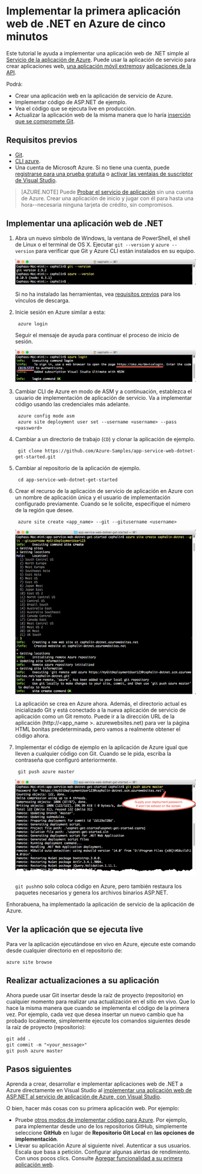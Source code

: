 <properties 
    pageTitle="Implementar la primera aplicación web de .NET en Azure de cinco minutos | Microsoft Azure" 
    description="Aprenda lo fácil que es ejecutar aplicaciones web en el servicio de aplicación al implementar una aplicación de ejemplo. Empezar a hacer desarrollo real rápidamente y ver los resultados inmediatamente." 
    services="app-service\web"
    documentationCenter=""
    authors="cephalin"
    manager="wpickett"
    editor=""
/>

<tags
    ms.service="app-service-web"
    ms.workload="web"
    ms.tgt_pltfrm="na"
    ms.devlang="na"
    ms.topic="hero-article"
    ms.date="10/13/2016" 
    ms.author="cephalin"
/>
    
# <a name="deploy-your-first-net-web-app-to-azure-in-five-minutes"></a>Implementar la primera aplicación web de .NET en Azure de cinco minutos

Este tutorial le ayuda a implementar una aplicación web de .NET simple al [Servicio de la aplicación de Azure](../app-service/app-service-value-prop-what-is.md).
Puede usar la aplicación de servicio para crear aplicaciones web, [una aplicación móvil extremos](/documentation/learning-paths/appservice-mobileapps/)y [aplicaciones de la API](../app-service-api/app-service-api-apps-why-best-platform.md).

Podrá: 

- Crear una aplicación web en la aplicación de servicio de Azure.
- Implementar código de ASP.NET de ejemplo.
- Vea el código que se ejecuta live en producción.
- Actualizar la aplicación web de la misma manera que lo haría [inserción que se compromete Git](https://git-scm.com/docs/git-push).

## <a name="prerequisites"></a>Requisitos previos

- [Git](http://www.git-scm.com/downloads).
- [CLI azure](../xplat-cli-install.md).
- Una cuenta de Microsoft Azure. Si no tiene una cuenta, puede [registrarse para una prueba gratuita](/pricing/free-trial/?WT.mc_id=A261C142F) o [activar las ventajas de suscriptor de Visual Studio](/pricing/member-offers/msdn-benefits-details/?WT.mc_id=A261C142F).

>[AZURE.NOTE] Puede [Probar el servicio de aplicación](http://go.microsoft.com/fwlink/?LinkId=523751) sin una cuenta de Azure. Crear una aplicación de inicio y jugar con él para hasta una hora--necesaria ninguna tarjeta de crédito, sin compromisos.

## <a name="deploy-an-net-web-app"></a>Implementar una aplicación web de .NET

1. Abra un nuevo símbolo de Windows, la ventana de PowerShell, el shell de Linux o el terminal de OS X. Ejecutar `git --version` y `azure --version` para verificar que Git y Azure CLI están instalados en su equipo.

    ![Probar la instalación de herramientas CLI para la aplicación web de primera en Azure](./media/app-service-web-get-started/1-test-tools.png)

    Si no ha instalado las herramientas, vea [requisitos previos](#Prerequisites) para los vínculos de descarga.

3. Inicie sesión en Azure similar a esta:

        azure login

    Seguir el mensaje de ayuda para continuar el proceso de inicio de sesión.

    ![Inicie sesión en Azure para crear su primera aplicación web](./media/app-service-web-get-started/3-azure-login.png)

4. Cambiar CLI de Azure en modo de ASM y a continuación, establezca el usuario de implementación de aplicación de servicio. Va a implementar código usando las credenciales más adelante.

        azure config mode asm
        azure site deployment user set --username <username> --pass <password>

1. Cambiar a un directorio de trabajo (`CD`) y clonar la aplicación de ejemplo.

        git clone https://github.com/Azure-Samples/app-service-web-dotnet-get-started.git

2. Cambiar al repositorio de la aplicación de ejemplo. 

        cd app-service-web-dotnet-get-started

4. Crear el recurso de la aplicación de servicio de aplicación en Azure con un nombre de aplicación única y el usuario de implementación configurado previamente. Cuando se le solicite, especifique el número de la región que desee.

        azure site create <app_name> --git --gitusername <username>

    ![Crear el recurso de Azure para la primera aplicación web de Azure](./media/app-service-web-get-started-languages/dotnet-site-create.png)

    La aplicación se crea en Azure ahora. Además, el directorio actual es inicializado Git y está conectado a la nueva aplicación de servicio de aplicación como un Git remoto.
    Puede ir a la dirección URL de la aplicación (http://&lt;app_name >. azurewebsites.net) para ver la página HTML bonitas predeterminada, pero vamos a realmente obtener el código ahora.

4. Implementar el código de ejemplo en la aplicación de Azure igual que lleven a cualquier código con Git. Cuando se le pida, escriba la contraseña que configuró anteriormente.

        git push azure master

    ![Código de inserción a la primera aplicación web de Azure](./media/app-service-web-get-started-languages/dotnet-git-push.png)

    `git push`no solo coloca código en Azure, pero también restaura los paquetes necesarios y genera los archivos binarios ASP.NET. 

Enhorabuena, ha implementado la aplicación de servicio de la aplicación de Azure.

## <a name="see-your-app-running-live"></a>Ver la aplicación que se ejecuta live

Para ver la aplicación ejecutándose en vivo en Azure, ejecute este comando desde cualquier directorio en el repositorio de:

    azure site browse

## <a name="make-updates-to-your-app"></a>Realizar actualizaciones a su aplicación

Ahora puede usar Git insertar desde la raíz de proyecto (repositorio) en cualquier momento para realizar una actualización en el sitio en vivo. Que lo hace la misma manera que cuando se implementa el código de la primera vez. Por ejemplo, cada vez que desea insertar un nuevo cambio que ha probado localmente, simplemente ejecute los comandos siguientes desde la raíz de proyecto (repositorio):

    git add .
    git commit -m "<your_message>"
    git push azure master


## <a name="next-steps"></a>Pasos siguientes

Aprenda a crear, desarrollar e implementar aplicaciones web de .NET a Azure directamente en Visual Studio al [implementar una aplicación web de ASP.NET al servicio de aplicación de Azure, con Visual Studio](web-sites-dotnet-get-started.md).

O bien, hacer más cosas con su primera aplicación web. Por ejemplo:

- Pruebe [otros modos de implementar código para Azure](../app-service-web/web-sites-deploy.md). Por ejemplo, para implementar desde uno de los repositorios GitHub, simplemente seleccione **GitHub** en lugar de **Repositorio Git Local** en **las opciones de implementación**.
- Llevar su aplicación Azure al siguiente nivel. Autenticar a sus usuarios. Escala que basa a petición. Configurar algunas alertas de rendimiento. Con unos pocos clics. Consulte [Agregar funcionalidad a su primera aplicación web](app-service-web-get-started-2.md).

